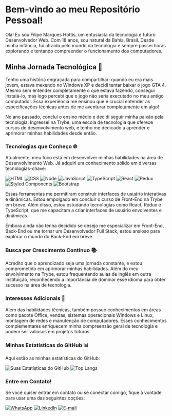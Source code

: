 # Bem-vindo ao meu Repositório Pessoal!

Olá! Eu sou Filipe Marques Hottis, um entusiasta da tecnologia e futuro Desenvolvedor Web. Com 18 anos, sou natural da Bahia, Brasil. Desde minha infância, fui atraído pelo mundo da tecnologia e sempre passei horas explorando e tentando compreender o funcionamento dos computadores.

## Minha Jornada Tecnológica 🚀

Tenho uma história engraçada para compartilhar: quando eu era mais jovem, estava mexendo no Windows XP e decidi tentar baixar o jogo GTA 4. Mesmo sem entender completamente o que estava fazendo, consegui instalá-lo, mas logo percebi que o jogo não seria executado no meu antigo computador. Essa experiência me ensinou que é crucial entender as especificações técnicas antes de me aventurar completamente em algo!

No ano passado, concluí o ensino médio e decidi seguir minha paixão pela tecnologia. Ingressei na Trybe, uma escola de tecnologia que oferece cursos de desenvolvimento web, e tenho me dedicado a aprender e aprimorar minhas habilidades desde então.

### Tecnologias que Conheço 🌐

Atualmente, meu foco está em desenvolver minhas habilidades na área de Desenvolvimento Web. Já adquiri um conhecimento sólido em diversas tecnologias-chave:

![HTML](https://img.shields.io/badge/HTML-239120?style=for-the-badge&logo=html5&logoColor=white)
![CSS](https://img.shields.io/badge/CSS-239120?style=for-the-badge&logo=css3&logoColor=white)
![Node](https://img.shields.io/badge/Node.js-43853D?style=for-the-badge&logo=node.js&logoColor=white)
![JavaScript](https://img.shields.io/badge/JavaScript-F7DF1E?style=for-the-badge&logo=javascript&logoColor=black)
![TypeScript](https://img.shields.io/badge/TypeScript-007ACC?style=for-the-badge&logo=typescript&logoColor=white)
![React](https://img.shields.io/badge/React-20232A?style=for-the-badge&logo=react&logoColor=61DAFB)
![Redux](https://img.shields.io/badge/Redux-593D88?style=for-the-badge&logo=redux&logoColor=white)
![Styled Components](https://img.shields.io/badge/styled--components-DB7093?style=for-the-badge&logo=styled-components&logoColor=white)
![Bootstrap](https://img.shields.io/badge/Bootstrap-563D7C?style=for-the-badge&logo=bootstrap&logoColor=white)

Essas ferramentas me permitiram construir interfaces de usuário interativas e dinâmicas. Estou empolgado em concluir o curso de Front-End na Trybe em breve. Além disso, estou estudando tecnologias como React, Redux e TypeScript, que me capacitam a criar interfaces de usuário envolventes e dinâmicas.

Embora ainda não tenha decidido se desejo me especializar em Front-End, Back-End ou me tornar um Desenvolvedor Full Stack, estou ansioso para explorar o mundo do Back-End em breve.

### Busca por Crescimento Contínuo 📚

Acredito que o aprendizado seja uma jornada constante, e estou comprometido em aprimorar minhas habilidades. Além do meu envolvimento na Trybe, estou frequentando aulas de inglês em outra instituição, reconhecendo a importância de dominar esse idioma para obter sucesso na área de tecnologia.

### Interesses Adicionais 🌟

Além das habilidades técnicas, também possuo conhecimentos em áreas como pacote Office, vendas, sistemas operacionais Windows e Linux, montagem de redes e manutenção de computadores. Esses conhecimentos complementares enriquecem minha compreensão geral de tecnologia e podem ser valiosos em projetos futuros.

### Minhas Estatísticas do GitHub 📊

Aqui estão as minhas estatísticas do GitHub:

![Suas Estatísticas do GitHub](https://github-readme-stats.vercel.app/api?username=FilipeMHottis&show_icons=true&theme=radical)
![Top Langs](https://github-readme-stats.vercel.app/api/top-langs/?username=FilipeMHottis&langs_count=8)

### Entre em Contato!

Se você quiser entrar em contato ou se conectar comigo, fique à vontade para usar uma das seguintes opções:

[![WhatsApp](https://img.shields.io/badge/WhatsApp-25D366?style=for-the-badge&logo=whatsapp&logoColor=white)](https://wa.me/qr/4QU4DLXXUB3RH1)
[![LinkedIn](https://img.shields.io/badge/LinkedIn-0077B5?style=for-the-badge&logo=linkedin&logoColor=white)](https://www.linkedin.com/in/lipehottis/)
[![E-mail](https://img.shields.io/badge/Gmail-D14836?style=for-the-badge&logo=gmail&logoColor=white)](mailto:lipehottis@gmail.com)
